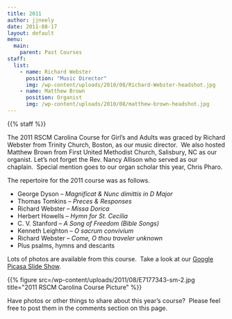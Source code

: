 ```yaml
---
title: 2011
author: jjneely
date: 2011-08-17
layout: default
menu:
  main:
    parent: Past Courses
staff:
  list:
    - name: Richard Webster
      position: "Music Director"
      img: /wp-content/uploads/2010/08/Richard-Webster-headshot.jpg
    - name: Matthew Brown
      position: Organist
      img: /wp-content/uploads/2010/08/matthew-brown-headshot.jpg
---
```

{{% staff %}}

The 2011 RSCM Carolina Course for Girl&#8217;s and Adults was graced by Richard
Webster from Trinity Church, Boston, as our music director.  We also hosted
Matthew Brown from First United Methodist Church, Salisbury, NC as our
organist.  Let&#8217;s not forget the Rev. Nancy Allison who served as our
chaplain.  Special mention goes to our organ scholar this year, Chris Pharo.

The repertoire for the 2011 course was as follows.

  * George Dyson – *Magnificat & Nunc dimittis in D Major*
  * Thomas Tomkins – *Preces & Responses*
  * Richard Webster – *Missa Dorica*
  * Herbert Howells – *Hymn for St. Cecilia*
  * C. V. Stanford – *A Song of Freedom (Bible Songs)*
  * Kenneth Leighton – *O sacrum convivium*
  * Richard Webster – *Come, O thou traveler unknown*
  * Plus psalms, hymns and descants

Lots of photos are available from this course.  Take a look at our [Google
Picasa Slide Show][3].

{{% figure src=/wp-content/uploads/2011/08/E7177343-sm-2.jpg title="2011 RSCM Carolina Course Picture" %}}

Have photos or other things to share about this year&#8217;s course?  Please
feel free to post them in the comments section on this page.

<!-- Link below no longer valid -- 2015/2/7
In 2011 we had a professional photographer visit us and take a number of
pictures.  Please visit her gallery and support our volunteers.

http://katiedickson.smugmug.com/Portraits/RSCM/20087834_zWmwWj
-->

 [3]: /2011/07/2011-pictures/
